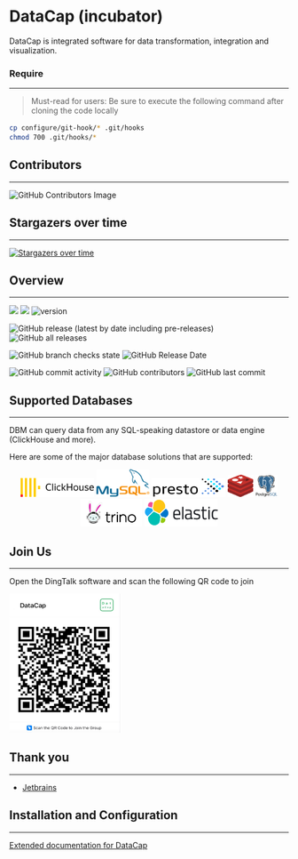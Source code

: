# DataCap (incubator)

DataCap is integrated software for data transformation, integration and visualization.

### Require

---

> Must-read for users: Be sure to execute the following command after cloning the code locally

```bash
cp configure/git-hook/* .git/hooks
chmod 700 .git/hooks/*
```

## Contributors

---

![GitHub Contributors Image](https://contrib.rocks/image?repo=EdurtIO/incubator-datacap)

## Stargazers over time

---

[![Stargazers over time](https://starchart.cc/EdurtIO/incubator-datacap.svg)](https://starchart.cc/EdurtIO/incubator-datacap)

## Overview

---

![](https://visitor-badge.glitch.me/badge?page_id=incubator-datacap)
[![](https://tokei.rs/b1/github/EdurtIO/incubator-datacap)](https://github.com/EdurtIO/incubator-datacap)
![version](https://img.shields.io/github/v/release/EdurtIO/incubator-datacap.svg)

![GitHub release (latest by date including pre-releases)](https://img.shields.io/github/downloads-pre/EdurtIO/incubator-datacap/latest/total?style=flat-square)
![GitHub all releases](https://img.shields.io/github/downloads/EdurtIO/incubator-datacap/total?style=flat-square)

![GitHub branch checks state](https://img.shields.io/github/checks-status/EdurtIO/incubator-datacap/master?style=flat-square)
![GitHub Release Date](https://img.shields.io/github/release-date/EdurtIO/incubator-datacap?style=flat-square)

![GitHub commit activity](https://img.shields.io/github/commit-activity/y/EdurtIO/incubator-datacap?style=flat-square)
![GitHub contributors](https://img.shields.io/github/contributors-anon/EdurtIO/incubator-datacap?style=flat-square)
![GitHub last commit](https://img.shields.io/github/last-commit/EdurtIO/incubator-datacap?style=flat-square)

## Supported Databases

---

DBM can query data from any SQL-speaking datastore or data engine (ClickHouse and more).

Here are some of the major database solutions that are supported:

<p align="center">
  <a href="https://clickhouse.com" target="_blank"><img src="./shared/plugin/clickhouse.png" alt="ClickHouse" class="a" width="133" height="34" /></a>
  <a href="https://www.mysql.com" target="_blank"><img src="./shared/plugin/mysql.png" alt="MySQL" class="a" width="auto" height="50"/></a>
  <a href="https://prestodb.io/" target="_blank"><img src="./shared/plugin/presto.png" alt="Presto" class="a" width="133" height="34" /></a>
  <a href="https://redis.io/" target="_blank"><img src="./shared/plugin/redis.svg" alt="Redis" class="a" width="auto" height="40" /></a>
  <a href="https://www.postgresql.org/" target="_blank"><img src="./shared/plugin/postgresql.png" alt="PostgreSQL" class="a" width="auto" height="40" /></a>
  <a href="https://trino.io/" target="_blank"><img src="./shared/plugin/trino.jpg" alt="Trino" class="a" width="auto" height="50" /></a>
  <a href="https://www.elastic.co/" target="_blank"><img src="./shared/plugin/elasticsearch.svg" alt="ElasticSearch" class="a" width="133" height="50" /></a>
</p>

## Join Us

---

Open the DingTalk software and scan the following QR code to join

<img src="./shared/dingtalk.png" width="200px" height="250px"></img>

## Thank you

---

- [Jetbrains](https://www.jetbrains.com/)

## Installation and Configuration

---

[Extended documentation for DataCap](https://databap.incubator.edurt.io)
